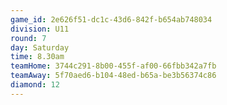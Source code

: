 ```yaml
---
game_id: 2e626f51-dc1c-43d6-842f-b654ab748034
division: U11
round: 7
day: Saturday
time: 8.30am
teamHome: 3744c291-8b00-455f-af00-66fbb342a7fb
teamAway: 5f70aed6-b104-48ed-b65a-be3b56374c86
diamond: 12
---
```

